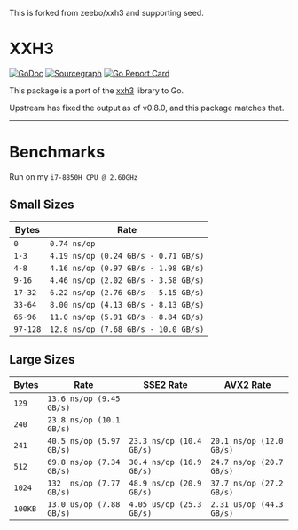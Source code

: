 This is forked from zeebo/xxh3 and supporting seed. 

# XXH3
[![GoDoc](https://godoc.org/github.com/zeebo/xxh3?status.svg)](https://godoc.org/github.com/zeebo/xxh3)
[![Sourcegraph](https://sourcegraph.com/github.com/zeebo/xxh3/-/badge.svg)](https://sourcegraph.com/github.com/zeebo/xxh3?badge)
[![Go Report Card](https://goreportcard.com/badge/github.com/zeebo/xxh3)](https://goreportcard.com/report/github.com/zeebo/xxh3)

This package is a port of the [xxh3](https://github.com/Cyan4973/xxHash) library to Go.

Upstream has fixed the output as of v0.8.0, and this package matches that.

---

# Benchmarks

Run on my `i7-8850H CPU @ 2.60GHz`

## Small Sizes

| Bytes     | Rate                                 |
|-----------|--------------------------------------|
|` 0 `      |` 0.74 ns/op `                       |
|` 1-3 `    |` 4.19 ns/op (0.24 GB/s - 0.71 GB/s) `|
|` 4-8 `    |` 4.16 ns/op (0.97 GB/s - 1.98 GB/s) `|
|` 9-16 `   |` 4.46 ns/op (2.02 GB/s - 3.58 GB/s) `|
|` 17-32 `  |` 6.22 ns/op (2.76 GB/s - 5.15 GB/s) `|
|` 33-64 `  |` 8.00 ns/op (4.13 GB/s - 8.13 GB/s) `|
|` 65-96 `  |` 11.0 ns/op (5.91 GB/s - 8.84 GB/s) `|
|` 97-128 ` |` 12.8 ns/op (7.68 GB/s - 10.0 GB/s) `|

## Large Sizes

| Bytes   | Rate                     | SSE2 Rate                | AVX2 Rate                |
|---------|--------------------------|--------------------------|--------------------------|
|` 129 `  |` 13.6 ns/op (9.45 GB/s) `|                          |                          |
|` 240 `  |` 23.8 ns/op (10.1 GB/s) `|                          |                          |
|` 241 `  |` 40.5 ns/op (5.97 GB/s) `|` 23.3 ns/op (10.4 GB/s) `|` 20.1 ns/op (12.0 GB/s) `|
|` 512 `  |` 69.8 ns/op (7.34 GB/s) `|` 30.4 ns/op (16.9 GB/s) `|` 24.7 ns/op (20.7 GB/s) `|
|` 1024 ` |` 132  ns/op (7.77 GB/s) `|` 48.9 ns/op (20.9 GB/s) `|` 37.7 ns/op (27.2 GB/s) `|
|` 100KB `|` 13.0 us/op (7.88 GB/s) `|` 4.05 us/op (25.3 GB/s) `|` 2.31 us/op (44.3 GB/s) `|

